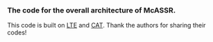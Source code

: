 ### The code for the overall architecture of McASSR.

This code is built on  [LTE](https://github.com/jaewon-lee-b/lte) and [CAT](https://github.com/zhengchen1999/CAT). Thank the authors for sharing their codes!

